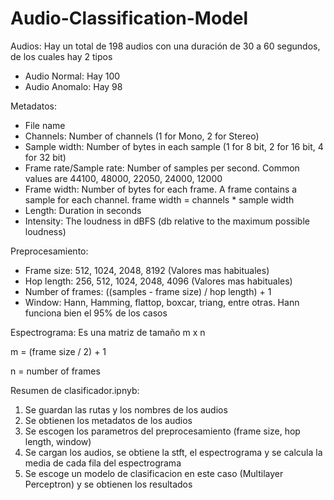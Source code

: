 # Audio-Classification-Model

Audios: Hay un total de 198 audios con una duración de 30 a 60 segundos, de los cuales hay 2 tipos

- Audio Normal: Hay 100
- Audio Anomalo: Hay 98

Metadatos:

- File name
- Channels: Number of channels (1 for Mono, 2 for Stereo)
- Sample width: Number of bytes in each sample (1 for 8 bit, 2 for 16 bit, 4 for 32 bit)
- Frame rate/Sample rate: Number of samples per second. Common values are 44100, 48000, 22050, 24000, 12000
- Frame width: Number of bytes for each frame. A frame contains a sample for each channel. frame width = channels * sample width
- Length: Duration in seconds
- Intensity: The loudness in dBFS (db relative to the maximum possible loudness)

Preprocesamiento:

- Frame size: 512, 1024, 2048, 8192 (Valores mas habituales) 
- Hop length: 256, 512, 1024, 2048, 4096 (Valores mas habituales)
- Number of frames: ((samples - frame size) / hop length) + 1
- Window: Hann, Hamming, flattop, boxcar, triang, entre otras. Hann funciona bien el 95% de los casos

Espectrograma: Es una matriz de tamaño m x n

m = (frame size / 2) + 1

n = number of frames

Resumen de clasificador.ipnyb:

1) Se guardan las rutas  y los nombres de los audios
2) Se obtienen los metadatos de los audios
3) Se escogen los parametros del preprocesamiento (frame size, hop length, window)
4) Se cargan los audios, se obtiene la stft, el espectrograma y se calcula la media de cada fila del espectrograma
5) Se escoge un modelo de clasificacion en este caso (Multilayer Perceptron) y se obtienen los resultados
